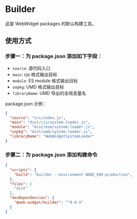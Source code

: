 # Builder

这是 WebWidget packages 的默认构建工具。

## 使用方式

### 步骤一：为 package.json 添加如下字段：

* `source`: 源代码入口
* `main`: cjs 格式输出目标
* `module`: ES module 格式输出目标
* `unpkg`: UMD 格式输出目标
* `libraryName`: UMD 导出的全局变量名

package.json 示例：

```json
{
  "source": "src/index.js",
  "main": "dist/cjs/system-loader.js",
  "module": "dist/esm/system-loader.js",
  "unpkg": "dist/umd/system-loader.js",
  "libraryName": "WebWidgetSystemLoader"
}
```

### 步骤二：为 package.json 添加构建命令

```json
{
  "scripts": {
    "build": "builder --environment NODE_ENV:production",
  },
  "files": [
    "dist"
  ],
  "devDependencies": {
    "@web-widget/builder": "^0.0.4"
  }
}
```